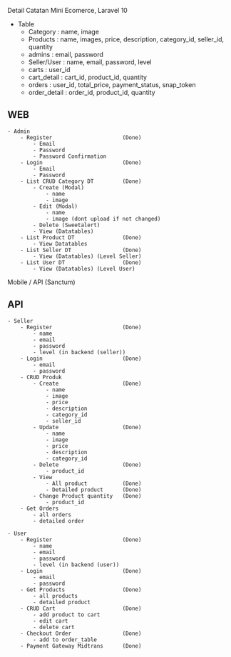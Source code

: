 Detail Catatan
Mini Ecomerce, Laravel 10
- Table
	- Category 		: name, image
	- Products 		: name, images, price, description, category_id, seller_id, quantity
	- admins 		: email, password
	- Seller/User 	: name, email, password, level
	- carts			: user_id
	- cart_detail	: cart_id, product_id, quantity
	- orders		: user_id, total_price, payment_status, snap_token
	- order_detail	: order_id, product_id, quantity

## WEB
	- Admin
		- Register						(Done)
			- Email
			- Password
			- Password Confirmation
		- Login 						(Done)
			- Email
			- Password
		- List CRUD Category DT			(Done)
			- Create (Modal)
				- name
				- image
			- Edit (Modal)
				- name
				- image (dont upload if not changed)
			- Delete (Sweetalert)
			- View (Datatables)
		- List Product DT				(Done)
			- View Datatables
		- List Seller DT				(Done)
			- View (Datatables) (Level Seller)
		- List User DT					(Done)
			- View (Datatables) (Level User)
		
Mobile / API (Sanctum)
## API
	- Seller
		- Register						(Done)
			- name
			- email
			- password
			- level (in backend (seller))
		- Login							(Done)
			- email
			- password
		- CRUD Produk
			- Create					(Done)
				- name
				- image
				- price
				- description
				- category_id
				- seller_id
			- Update					(Done)
				- name
				- image
				- price
				- description
				- category_id
			- Delete					(Done)
				- product_id
			- View
				- All product			(Done)
				- Detailed product		(Done)
			- Change Product quantity	(Done)
				- product_id			
		- Get Orders
			- all orders
			- detailed order
		
	- User
		- Register						(Done)
			- name
			- email
			- password
			- level (in backend (user))
		- Login							(Done)
			- email
			- password
		- Get Products					(Done)
			- all products
			- detailed product
		- CRUD Cart						(Done)
			- add product to cart
			- edit cart
			- delete cart
		- Checkout Order				(Done)
			- add to order_table
		- Payment Gateway Midtrans		(Done)